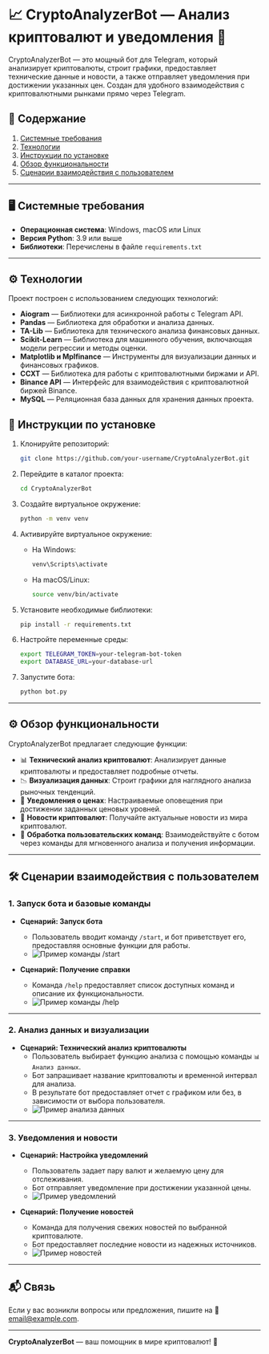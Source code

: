 
# 📈 CryptoAnalyzerBot — Анализ криптовалют и уведомления 🚀

CryptoAnalyzerBot — это мощный бот для Telegram, который анализирует криптовалюты, строит графики, предоставляет технические данные и новости, а также отправляет уведомления при достижении указанных цен. Создан для удобного взаимодействия с криптовалютными рынками прямо через Telegram.

## 📑 Содержание

1. [Системные требования](#системные-требования)
2. [Технологии](#технологии)
3. [Инструкции по установке](#инструкции-по-установке)
4. [Обзор функциональности](#обзор-функциональности)
5. [Сценарии взаимодействия с пользователем](#сценарии-взаимодействия-с-пользователем)

---

## 🖥️ Системные требования

- **Операционная система**: Windows, macOS или Linux
- **Версия Python**: 3.9 или выше
- **Библиотеки**: Перечислены в файле `requirements.txt`

---

## ⚙️ Технологии

Проект построен с использованием следующих технологий:

- **Aiogram** — Библиотеки для асинхронной работы с Telegram API.
- **Pandas** — Библиотека для обработки и анализа данных.
- **TA-Lib** — Библиотека для технического анализа финансовых данных.
- **Scikit-Learn** — Библиотека для машинного обучения, включающая модели регрессии и методы оценки.
- **Matplotlib и Mplfinance** — Инструменты для визуализации данных и финансовых графиков.
- **CCXT** — Библиотека для работы с криптовалютными биржами и API.
- **Binance API** — Интерфейс для взаимодействия с криптовалютной биржей Binance.
- **MySQL** — Реляционная база данных для хранения данных проекта.

## 🔧 Инструкции по установке

1. Клонируйте репозиторий:
   ```bash
   git clone https://github.com/your-username/CryptoAnalyzerBot.git
   ```

2. Перейдите в каталог проекта:
   ```bash
   cd CryptoAnalyzerBot
   ```

3. Создайте виртуальное окружение:
   ```bash
   python -m venv venv
   ```

4. Активируйте виртуальное окружение:
   - На Windows:
     ```bash
     venv\Scripts\activate
     ```
   - На macOS/Linux:
     ```bash
     source venv/bin/activate
     ```

5. Установите необходимые библиотеки:
   ```bash
   pip install -r requirements.txt
   ```

6. Настройте переменные среды:
   ```bash
   export TELEGRAM_TOKEN=your-telegram-bot-token
   export DATABASE_URL=your-database-url
   ```

7. Запустите бота:
   ```bash
   python bot.py
   ```

---

## ⚙️ Обзор функциональности

CryptoAnalyzerBot предлагает следующие функции:

- 📊 **Технический анализ криптовалют**: Анализирует данные криптовалюты и предоставляет подробные отчеты.
- 📉 **Визуализация данных**: Строит графики для наглядного анализа рыночных тенденций.
- 📢 **Уведомления о ценах**: Настраиваемые оповещения при достижении заданных ценовых уровней.
- 📰 **Новости криптовалют**: Получайте актуальные новости из мира криптовалют.
- 🔄 **Обработка пользовательских команд**: Взаимодействуйте с ботом через команды для мгновенного анализа и получения информации.

---

## 🛠️ Сценарии взаимодействия с пользователем

### 1. Запуск бота и базовые команды

- **Сценарий: Запуск бота**
  - Пользователь вводит команду `/start`, и бот приветствует его, предоставляя основные функции для работы.
  - ![Пример команды /start](images/start_photo.png)

- **Сценарий: Получение справки**
  - Команда `/help` предоставляет список доступных команд и описание их функциональности.
  - ![Пример команды /help](images/help_photo.png)

---

### 2. Анализ данных и визуализации

- **Сценарий: Технический анализ криптовалюты**
  - Пользователь выбирает функцию анализа с помощью команды `📊 Анализ данных`.
  - Бот запрашивает название криптовалюты и временной интервал для анализа.
  - В результате бот предоставляет отчет с графиком или без, в зависимости от выбора пользователя.
  - ![Пример анализа данных](images/analysis_photo.png)

---

### 3. Уведомления и новости

- **Сценарий: Настройка уведомлений**
  - Пользователь задает пару валют и желаемую цену для отслеживания.
  - Бот отправляет уведомление при достижении указанной цены.
  - ![Пример уведомлений](images/notification_photo.png)

- **Сценарий: Получение новостей**
  - Команда для получения свежих новостей по выбранной криптовалюте.
  - Бот предоставляет последние новости из надежных источников.
  - ![Пример новостей](images/news_photo.png)

---

## 📬 Связь

Если у вас возникли вопросы или предложения, пишите на 📧 [email@example.com](mailto:email@example.com).

---

**CryptoAnalyzerBot** — ваш помощник в мире криптовалют! 🚀
